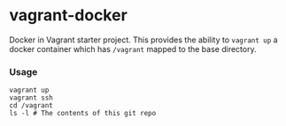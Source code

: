 vagrant-docker
==============

Docker in Vagrant starter project. This provides the ability to `vagrant up` a docker container which has `/vagrant` mapped to the base directory.

### Usage

    vagrant up
    vagrant ssh
    cd /vagrant
    ls -l # The contents of this git repo

